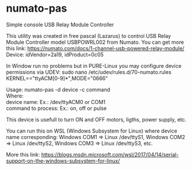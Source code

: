 # numato-pas
Simple console USB Relay Module Controller

This utility was created in free pascal (Lazarus) to control USB Relay Module Controller model USBPOWRL002 from Numato.
You can get more this link: https://numato.com/docs/1-channel-usb-powered-relay-module/
Device: idVendor=2a19, idProduct=0c05

In Window run no problems but in PURE-Linux you may configure device permissions via UDEV:
sudo nano /etc/udev/rules.d/70-numato.rules
	KERNEL=="ttyACM[0-9]*",MODE="0666"

Usage:
numato-pas -d device -c command           
Where:                                             
device name: Ex.: /dev/ttyACM0 or COM1              
command to process: Ex.: on, off or pulse

This device is usefull to turn ON and OFF motors, ligths, power supply, etc.

You can run this on WSL (Windows Subsystem for Linux) where device name corresponding:
Windows COM1 => Linux /dev/ttyS1, Windows COM2 => Linux /dev/ttyS2, Windows COM3 => Linux /dev/ttyS3, etc.

More this link: https://blogs.msdn.microsoft.com/wsl/2017/04/14/serial-support-on-the-windows-subsystem-for-linux/
